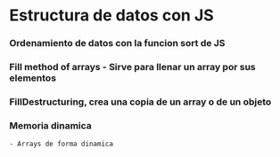 # Estructura de datos con JS


### Ordenamiento de datos con la funcion sort de JS

###  Fill method of arrays - Sirve para llenar un array por sus elementos
###  FillDestructuring, crea una copia de un array o de un objeto

### Memoria dinamica
    - Arrays de forma dinamica